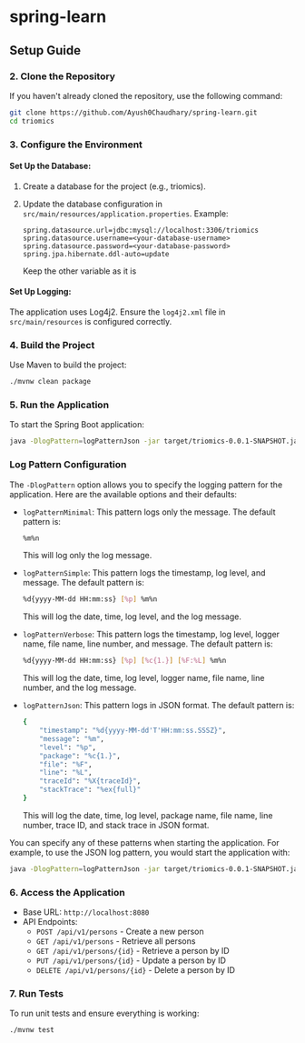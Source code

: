 # spring-learn

## Setup Guide

### 2. Clone the Repository

If you haven't already cloned the repository, use the following command:

```sh
git clone https://github.com/Ayush0Chaudhary/spring-learn.git
cd triomics
```

### 3. Configure the Environment

#### Set Up the Database:

1. Create a database for the project (e.g., triomics).
2. Update the database configuration in `src/main/resources/application.properties`. Example:

    ```properties
    spring.datasource.url=jdbc:mysql://localhost:3306/triomics
    spring.datasource.username=<your-database-username>
    spring.datasource.password=<your-database-password>
    spring.jpa.hibernate.ddl-auto=update
    ```
    Keep the other variable as it is

#### Set Up Logging:

The application uses Log4j2. Ensure the `log4j2.xml` file in `src/main/resources` is configured correctly.

### 4. Build the Project

Use Maven to build the project:

```sh
./mvnw clean package
```

### 5. Run the Application

To start the Spring Boot application:

```sh
java -DlogPattern=logPatternJson -jar target/triomics-0.0.1-SNAPSHOT.jar
```
### Log Pattern Configuration

The `-DlogPattern` option allows you to specify the logging pattern for the application. Here are the available options and their defaults:
- `logPatternMinimal`: This pattern logs only the message. The default pattern is:
    ```sh
    %m%n
    ```
    This will log only the log message.

- `logPatternSimple`: This pattern logs the timestamp, log level, and message. The default pattern is:
    ```sh
    %d{yyyy-MM-dd HH:mm:ss} [%p] %m%n
    ```
    This will log the date, time, log level, and the log message.

- `logPatternVerbose`: This pattern logs the timestamp, log level, logger name, file name, line number, and message. The default pattern is:
    ```sh
    %d{yyyy-MM-dd HH:mm:ss} [%p] [%c{1.}] [%F:%L] %m%n
    ```
    This will log the date, time, log level, logger name, file name, line number, and the log message.

- `logPatternJson`: This pattern logs in JSON format. The default pattern is:
    ```sh
    {
        "timestamp": "%d{yyyy-MM-dd'T'HH:mm:ss.SSSZ}",
        "message": "%m",
        "level": "%p",
        "package": "%c{1.}",
        "file": "%F",
        "line": "%L",
        "traceId": "%X{traceId}",
        "stackTrace": "%ex{full}"
    }
    ```
    This will log the date, time, log level, package name, file name, line number, trace ID, and stack trace in JSON format.

You can specify any of these patterns when starting the application. For example, to use the JSON log pattern, you would start the application with:

```sh
java -DlogPattern=logPatternJson -jar target/triomics-0.0.1-SNAPSHOT.jar
```

### 6. Access the Application

- Base URL: `http://localhost:8080`
- API Endpoints:
    - `POST /api/v1/persons` - Create a new person
    - `GET /api/v1/persons` - Retrieve all persons
    - `GET /api/v1/persons/{id}` - Retrieve a person by ID
    - `PUT /api/v1/persons/{id}` - Update a person by ID
    - `DELETE /api/v1/persons/{id}` - Delete a person by ID

### 7. Run Tests

To run unit tests and ensure everything is working:

```sh
./mvnw test
```

